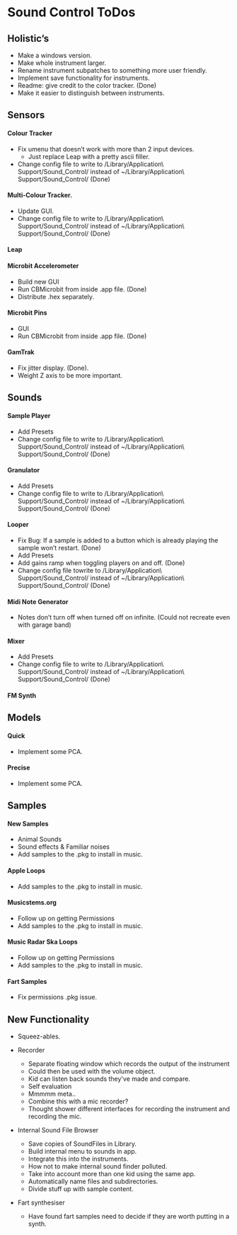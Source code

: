 # Sound Control ToDos

## Holistic’s
* Make a windows version.
* Make whole instrument larger.
* Rename instrument subpatches to something more user friendly.
* Implement save functionality for instruments.
* Readme: give credit to the color tracker. (Done)
* Make it easier to distinguish between instruments.

## Sensors
#### Colour Tracker
* Fix umenu that doesn’t work with more than 2 input devices.
	* Just replace Leap with a pretty ascii filler.
* Change config file to write to /Library/Application\ Support/Sound_Control/ instead of ~/Library/Application\ Support/Sound_Control/ (Done)

#### Multi-Colour Tracker.
* Update GUI.
* Change config file to write to /Library/Application\ Support/Sound_Control/ instead of ~/Library/Application\ Support/Sound_Control/ (Done)

#### Leap

#### Microbit Accelerometer
* Build new GUI
* Run CBMicrobit from inside .app file. (Done)
* Distribute .hex separately.

#### Microbit Pins
* GUI
* Run CBMicrobit from inside .app file. (Done)

#### GamTrak
* Fix jitter display. (Done).
* Weight Z axis to be more important.


## Sounds
#### Sample Player
* Add Presets
* Change config file to write to /Library/Application\ Support/Sound_Control/ instead of ~/Library/Application\ Support/Sound_Control/ (Done)

#### Granulator
* Add Presets
* Change config file to write to /Library/Application\ Support/Sound_Control/ instead of ~/Library/Application\ Support/Sound_Control/ (Done)

#### Looper
* Fix Bug: If a sample is added to a button which is already playing the sample won’t restart. (Done)
* Add Presets
* Add gains ramp when toggling players on and off. (Done)
* Change config file towrite to /Library/Application\ Support/Sound_Control/ instead of ~/Library/Application\ Support/Sound_Control/ (Done)

#### Midi Note Generator
* Notes don’t turn off when turned off on infinite. (Could not recreate even with garage band)

#### Mixer
* Add Presets
* Change config file to write to /Library/Application\ Support/Sound_Control/ instead of ~/Library/Application\ Support/Sound_Control/ (Done)

#### FM Synth


## Models
#### Quick
* Implement some PCA.

#### Precise
* Implement some PCA.


## Samples
#### New Samples
* Animal Sounds
* Sound effects & Familiar noises
* Add samples to the .pkg to install in music.

#### Apple Loops
* Add samples to the .pkg to install in music.

#### Musicstems.org
* Follow up on getting Permissions
* Add samples to the .pkg to install in music.

#### Music Radar Ska Loops
* Follow up on getting Permissions
* Add samples to the .pkg to install in music.

#### Fart Samples
* Fix permissions .pkg issue.

## New Functionality
* Squeez-ables. 

* Recorder
    * Separate floating window which records the output of the instrument
    * Could then be used with the volume object.
    * Kid can listen back sounds they've made and compare.
    * Self evaluation
    * Mmmmm meta..
    * Combine this with a mic recorder?
    * Thought shower different interfaces for recording the instrument and recording the mic.

* Internal Sound File Browser
    * Save copies of SoundFiles in Library.
    * Build internal menu to sounds in app.
    * Integrate this into the instruments.
    * How not to make internal sound finder polluted.
    * Take into account more than one kid using the same app.
    * Automatically name files and subdirectories.
    * Divide stuff up with sample content.

* Fart synthesiser
	* Have found fart samples need to decide if they are worth putting in a synth.